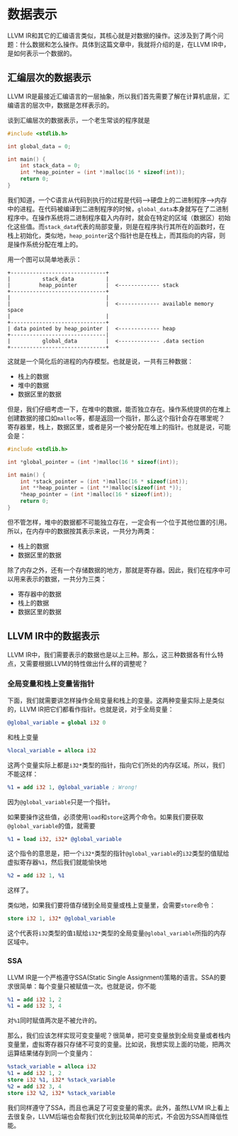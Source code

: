 # 数据表示

LLVM IR和其它的汇编语言类似，其核心就是对数据的操作。这涉及到了两个问题：什么数据和怎么操作。具体到这篇文章中，我就将介绍的是，在LLVM IR中，是如何表示一个数据的。

## 汇编层次的数据表示

LLVM IR是最接近汇编语言的一层抽象，所以我们首先需要了解在计算机底层，汇编语言的层次中，数据是怎样表示的。

谈到汇编层次的数据表示，一个老生常谈的程序就是

```c
#include <stdlib.h>

int global_data = 0;

int main() {
	int stack_data = 0;
	int *heap_pointer = (int *)malloc(16 * sizeof(int));
	return 0;
}
```

我们知道，一个C语言从代码到执行的过程是代码-->硬盘上的二进制程序-->内存中的进程。在代码被编译到二进制程序的时候，`global_data`本身就写在了二进制程序中。在操作系统将二进制程序载入内存时，就会在特定的区域（数据区）初始化这些值。而`stack_data`代表的局部变量，则是在程序执行其所在的函数时，在栈上初始化，类似地，`heap_pointer`这个指针也是在栈上，而其指向的内容，则是操作系统分配在堆上的。

用一个图可以简单地表示：

```
+------------------------------+
|          stack_data          |
|         heap_pointer         |  <------------- stack
+------------------------------+
|                              |
|                              |  <------------- available memory space
|                              |
+------------------------------+
| data pointed by heap_pointer |  <------------- heap
+------------------------------|
|          global_data         |  <------------- .data section
+------------------------------+
```

这就是一个简化后的进程的内存模型。也就是说，一共有三种数据：

* 栈上的数据
* 堆中的数据
* 数据区里的数据

但是，我们仔细考虑一下，在堆中的数据，能否独立存在。操作系统提供的在堆上创建数据的接口如`malloc`等，都是返回一个指针，那么这个指针会存在哪里呢？寄存器里，栈上，数据区里，或者是另一个被分配在堆上的指针。也就是说，可能会是：

```c
#include <stdlib.h>

int *global_pointer = (int *)malloc(16 * sizeof(int));

int main() {
	int *stack_pointer = (int *)malloc(16 * sizeof(int));
	int **heap_pointer = (int **)malloc(sizeof(int *));
	*heap_pointer = (int *)malloc(16 * sizeof(int));
	return 0;
}
```

但不管怎样，堆中的数据都不可能独立存在，一定会有一个位于其他位置的引用。所以，在内存中的数据按其表示来说，一共分为两类：

* 栈上的数据
* 数据区里的数据

除了内存之外，还有一个存储数据的地方，那就是寄存器。因此，我们在程序中可以用来表示的数据，一共分为三类：

* 寄存器中的数据
* 栈上的数据
* 数据区里的数据

## LLVM IR中的数据表示

LLVM IR中，我们需要表示的数据也是以上三种。那么，这三种数据各有什么特点，又需要根据LLVM的特性做出什么样的调整呢？

### 全局变量和栈上变量皆指针

下面，我们就需要讲怎样操作全局变量和栈上的变量。这两种变量实际上是类似的，LLVM IR把它们都看作指针。也就是说，对于全局变量：

```llvm
@global_variable = global i32 0
```

和栈上变量

```llvm
%local_variable = alloca i32
```

这两个变量实际上都是`i32*`类型的指针，指向它们所处的内存区域。所以，我们不能这样：

```llvm
%1 = add i32 1, @global_variable ; Wrong!
```

因为`@global_variable`只是一个指针。

如果要操作这些值，必须使用`load`和`store`这两个命令。如果我们要获取`@global_variable`的值，就需要

```llvm
%1 = load i32, i32* @global_variable
```

这个指令的意思是，把一个`i32*`类型的指针`@global_variable`的`i32`类型的值赋给虚拟寄存器`%1`，然后我们就能愉快地

```llvm
%2 = add i32 1, %1
```

这样了。

类似地，如果我们要将值存储到全局变量或栈上变量里，会需要`store`命令：

```llvm
store i32 1, i32* @global_variable
```

这个代表将`i32`类型的值`1`赋给`i32*`类型的全局变量`@global_variable`所指的内存区域中。

### SSA

LLVM IR是一个严格遵守SSA(Static Single Assignment)策略的语言。SSA的要求很简单：每个变量只被赋值一次。也就是说，你不能

```llvm
%1 = add i32 1, 2
%1 = add i32 3, 4
```

对`%1`同时赋值两次是不被允许的。

那么，我们应该怎样实现可变变量呢？很简单，把可变变量放到全局变量或者栈内变量里，虚拟寄存器只存储不可变的变量。比如说，我想实现上面的功能，把两次运算结果储存到同一个变量内：

```llvm
%stack_variable = alloca i32
%1 = add i32 1, 2
store i32 %1, i32* %stack_variable
%2 = add i32 3, 4
store i32 %2, i32* %stack_variable
```

我们同样遵守了SSA，而且也满足了可变变量的需求。此外，虽然LLVM IR上看上去很复杂，LLVM后端也会帮我们优化到比较简单的形式，不会因为SSA而降低性能。
